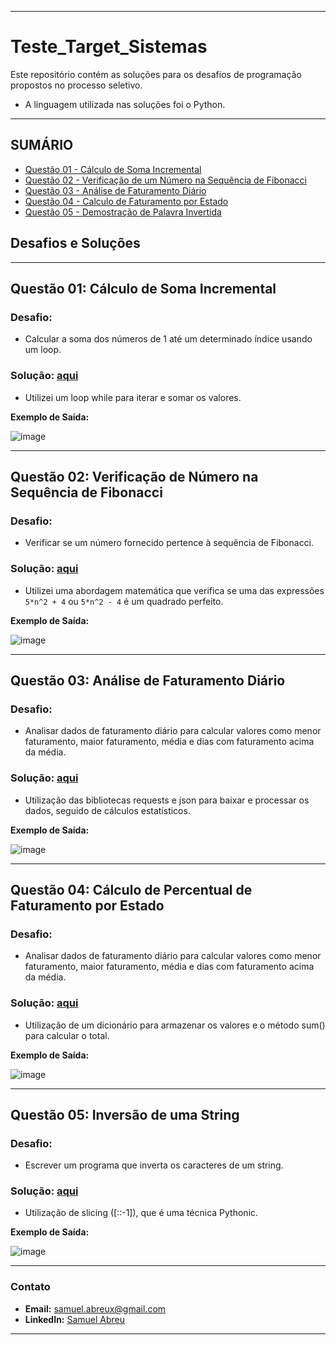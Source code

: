 -----
# Teste_Target_Sistemas
Este repositório contém as soluções para os desafios de programação propostos no processo seletivo.
- A linguagem utilizada nas soluções foi o Python.


-----
## SUMÁRIO

- [Questão 01 - Cálculo de Soma Incremental](https://github.com/Muelcassiano/teste_target_sistemas/blob/main/scripts/Q01_Variavel_Soma.ipynb)
- [Questão 02 - Verificação de um Número na Sequência de Fibonacci](https://github.com/Muelcassiano/teste_target_sistemas/blob/main/scripts/Q02_Seq_Fibonacci.ipynb)
- [Questão 03 - Análise de Faturamento Diário](https://github.com/Muelcassiano/teste_target_sistemas/blob/main/scripts/Q03_Valor_Faturamento.ipynb)
- [Questão 04 - Calculo de Faturamento por Estado](https://github.com/Muelcassiano/teste_target_sistemas/blob/main/scripts/Q04_Percent_Estado.ipynb)
- [Questão 05 - Demostração de Palavra Invertida](https://github.com/Muelcassiano/teste_target_sistemas/blob/main/scripts/Q05_Palav_Invertida.ipynb)


## Desafios e Soluções

-----
## Questão 01: Cálculo de Soma Incremental 
 
### Desafio:
- Calcular a soma dos números de 1 até um determinado índice usando um loop.

### Solução: [aqui](https://github.com/Muelcassiano/teste_target_sistemas/blob/main/scripts/Q01_Variavel_Soma.ipynb)
- Utilizei um loop while para iterar e somar os valores.

**Exemplo de Saída:**

![image](https://github.com/user-attachments/assets/5fb12d31-ce02-49b1-a9d5-d79706696bb7)


-----
## Questão 02: Verificação de Número na Sequência de Fibonacci
 
### Desafio:
- Verificar se um número fornecido pertence à sequência de Fibonacci.

### Solução: [aqui](https://github.com/Muelcassiano/teste_target_sistemas/blob/main/scripts/Q02_Seq_Fibonacci.ipynb)
- Utilizei uma abordagem matemática que verifica se uma das expressões `5*n^2 + 4` ou `5*n^2 - 4` é um quadrado perfeito.

**Exemplo de Saída:**

![image](https://github.com/user-attachments/assets/8cb4c8ed-0569-4dfd-a5a8-0567699896c1)


-----
## Questão 03: Análise de Faturamento Diário
 
### Desafio:
- Analisar dados de faturamento diário para calcular valores como menor faturamento, maior faturamento, média e dias com faturamento acima da média.

### Solução: [aqui](https://github.com/Muelcassiano/teste_target_sistemas/blob/main/scripts/Q03_Valor_Faturamento.ipynb)
- Utilização das bibliotecas requests e json para baixar e processar os dados, seguido de cálculos estatísticos.

**Exemplo de Saída:**

![image](https://github.com/user-attachments/assets/2ebf421f-8df7-42e9-a543-2c65ee6b1a25)


-----
## Questão 04: Cálculo de Percentual de Faturamento por Estado
 
### Desafio:
- Analisar dados de faturamento diário para calcular valores como menor faturamento, maior faturamento, média e dias com faturamento acima da média.

### Solução: [aqui](https://github.com/Muelcassiano/teste_target_sistemas/blob/main/scripts/Q04_Percent_Estado.ipynb)
- Utilização de um dicionário para armazenar os valores e o método sum() para calcular o total.

**Exemplo de Saída:**

![image](https://github.com/user-attachments/assets/559aeb32-8216-4d0e-a8fe-b0e3946915f1)


-----
## Questão 05: Inversão de uma String
 
### Desafio:
- Escrever um programa que inverta os caracteres de um string.

### Solução: [aqui](https://github.com/Muelcassiano/teste_target_sistemas/blob/main/scripts/Q05_Palav_Invertida.ipynb)
- Utilização de slicing ([::-1]), que é uma técnica Pythonic.

**Exemplo de Saída:**

![image](https://github.com/user-attachments/assets/48277827-cd0b-42e6-bd92-4a10a8201fe9)









---
### Contato

- **Email:** samuel.abreux@gmail.com
- **LinkedIn:** [Samuel Abreu](https://www.linkedin.com/in/samuel-a-36959140/)
---
